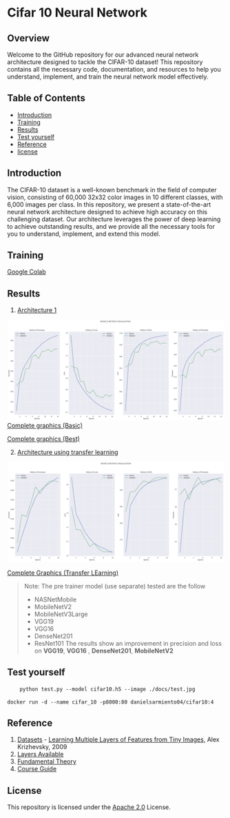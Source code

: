 # Cifar 10 Neural Network

## Overview

Welcome to the GitHub repository for our advanced neural network architecture designed to tackle the CIFAR-10 dataset! This repository contains all the necessary code, documentation, and resources to help you understand, implement, and train the neural network model effectively.

## Table of Contents
- [Introduction](#introduction)
- [Training](#training)
- [Results](#results)
- [Test yourself](#test-yourself)
- [Reference](#reference)
- [license](#license)


## Introduction

The CIFAR-10 dataset is a well-known benchmark in the field of computer vision, consisting of 60,000 32x32 color images in 10 different classes, with 6,000 images per class. In this repository, we present a state-of-the-art neural network architecture designed to achieve high accuracy on this challenging dataset. Our architecture leverages the power of deep learning to achieve outstanding results, and we provide all the necessary tools for you to understand, implement, and extend this model.

## Training

[Google Colab](https://colab.research.google.com/drive/13RTWHPjCDT1bu5PZu7Zen5Jww5Mb7PVa?usp=sharing)

## Results

1. [Architecture 1](docs/arc_1.png)

![](docs/first_result.jpg)
[Complete graphics (Basic)](https://tensorboard.dev/experiment/82Hg4m0YQ1uMWkw69qSv6w/#scalars)

[Complete graphics (Best)](https://tensorboard.dev/experiment/jhqlZ8dBRtOzxMm9o8wQcw/#scalars)


2. [Architecture using transfer learning](docs/model_plot3.png)

![Transfer learning result](./docs/transfer_learning_result.jpg)


[Complete Graphics (Transfer LEarning)](https://tensorboard.dev/experiment/o7f6pvAMT3KSpX88ge0h1Q/#scalars)

> Note: The pre trainer model (use separate) tested are the follow
> - NASNetMobile
> - MobileNetV2
> - MobileNetV3Large
> - VGG19
> - VGG16 
> - DenseNet201
> - ResNet101
> The results show an improvement in precision and loss on **VGG19**, **VGG16** , **DenseNet201**, **MobileNetV2**

## Test yourself

```
    python test.py --model cifar10.h5 --image ./docs/test.jpg
```

```
docker run -d --name cifar_10 -p8000:80 danielsarmiento04/cifar10:4
```
## Reference
1. [Datasets]() - [Learning Multiple Layers of Features from Tiny Images,](https://www.cs.toronto.edu/~kriz/learning-features-2009-TR.pdf) Alex Krizhevsky, 2009
2. [Layers Available](https://www.tensorflow.org/api_docs/python/tf/keras/layers)
3. [Fundamental Theory](https://books.google.com.co/books?id=RaRbNBqGR1oC&lpg=PA1&ots=2kkwXs9tJ4&dq=build%20a%20neural%20network&lr&hl=es&pg=PA1#v=onepage&q=build%20a%20neural%20network&f=false)
4. [Course Guide](https://platzi.com/cursos/redes-neuronales-tensorflow/)


## License

This repository is licensed under the [Apache 2.0](LICENSE) License. 